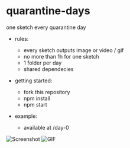# quarantine-days
one sketch every quarantine day

- rules:
  - every sketch outputs image or video / gif
  - no more than 1h for one sketch
  - 1 folder per day
  - shared dependecies

- getting started:
  - fork this repository
  - npm install
  - npm start

- example:
  - available at /day-0
  
![Screenshot](https://github.com/roquef/quarantine-days/blob/master/day-0/screenshot.PNG?raw=true "Screenshot")
![GIF](https://github.com/roquef/quarantine-days/blob/master/day-0/Day%2000%202020-02-19%2013_01_17.gif?raw=true "GIF")
